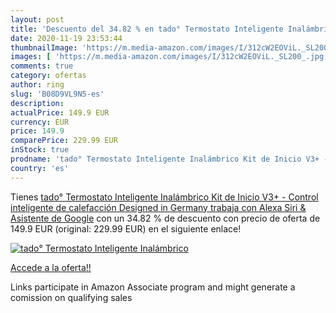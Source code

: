 ```yaml
---
layout: post
title: 'Descuento del 34.82 % en tado° Termostato Inteligente Inalámbrico'
date: 2020-11-19 23:53:44
thumbnailImage: 'https://m.media-amazon.com/images/I/312cW2EOViL._SL200_.jpg'
images: [ 'https://m.media-amazon.com/images/I/312cW2EOViL._SL200_.jpg' ]
comments: true
category: ofertas
author: ring
slug: 'B08D9VL9N5-es'
description:
actualPrice: 149.9 EUR
currency: EUR
price: 149.9
comparePrice: 229.99 EUR
inStock: true
prodname: 'tado° Termostato Inteligente Inalámbrico Kit de Inicio V3+ - Control inteligente de calefacción  Designed in Germany  trabaja con Alexa  Siri & Asistente de Google'
country: 'es'
---
```


Tienes [tado° Termostato Inteligente Inalámbrico Kit de Inicio V3+ - Control inteligente de calefacción  Designed in Germany  trabaja con Alexa  Siri & Asistente de Google](https://www.amazon.es/dp/B08D9VL9N5/?tag=tolees-21) con un 34.82 % de descuento con precio de oferta de 149.9 EUR (original: 229.99 EUR) en el siguiente enlace!

[![tado° Termostato Inteligente Inalámbrico](https://m.media-amazon.com/images/I/312cW2EOViL._SL200_.jpg)](https://www.amazon.es/dp/B08D9VL9N5/?tag=tolees-21)

[Accede a la oferta!!](https://www.amazon.es/dp/B08D9VL9N5/?tag=tolees-21)

Links participate in Amazon Associate program and might generate a comission on qualifying sales



